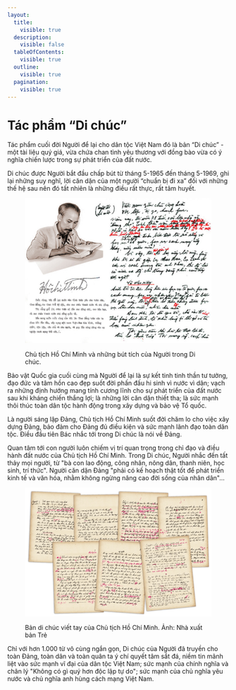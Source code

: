 ```yaml
---
layout:
  title:
    visible: true
  description:
    visible: false
  tableOfContents:
    visible: true
  outline:
    visible: true
  pagination:
    visible: true
---
```


# Tác phẩm “Di chúc”

Tác phẩm cuối đời Người để lại cho dân tộc Việt Nam đó là bản “Di chúc” - một tài liệu quý giá, vừa chứa chan tình yêu thương với đồng bào vừa có ý nghĩa chiến lược trong sự phát triển của đất nước.

Di chúc được Người bắt đầu chấp bút từ tháng 5-1965 đến tháng 5-1969, ghi lại những suy nghĩ, lời căn dặn của một người “chuẩn bị đi xa” đối với những thế hệ sau nên đó tất nhiên là những điều rất thực, rất tâm huyết.

<figure><img src=".gitbook/assets/DiChuc.jpg" alt="Chủ tịch Hồ Chí Minh và những bút tích của Người trong Di chúc."><figcaption><p>Chủ tịch Hồ Chí Minh và những bút tích của Người trong Di chúc.</p></figcaption></figure>

Bảo vật Quốc gia cuối cùng mà Người để lại là sự kết tinh tinh thần tư tưởng, đạo đức và tâm hồn cao đẹp suốt đời phấn đấu hi sinh vì nước vì dân; vạch ra những định hướng mang tính cương lĩnh cho sự phát triển của đất nước sau khi kháng chiến thắng lợi; là những lời căn dặn thiết tha; là sức mạnh thôi thúc toàn dân tộc hành động trong xây dựng và bảo vệ Tổ quốc.

Là người sáng lập Đảng, Chủ tịch Hồ Chí Minh suốt đời chăm lo cho việc xây dựng Đảng, bảo đảm cho Đảng đủ điều kiện và sức mạnh lãnh đạo toàn dân tộc. Điều đầu tiên Bác nhắc tới trong Di chúc là nói về Đảng.&#x20;

Quan tâm tới con người luôn chiếm vị trí quan trọng trong chỉ đạo và điều hành đất nước của Chủ tịch Hồ Chí Minh. Trong Di chúc, Người nhắc đến tất thảy mọi người, từ "bà con lao động, công nhân, nông dân, thanh niên, học sinh, trí thức". Người căn dặn Đảng "phải có kế hoạch thật tốt để phát triển kinh tế và văn hóa, nhằm không ngừng nâng cao đời sống của nhân dân"...

<figure><img src=".gitbook/assets/BanDiChucVietTay (1).jpg" alt="Bản di chúc viết tay của Chủ tịch Hồ Chí Minh. Ảnh: Nhà xuất bản Trẻ"><figcaption><p>Bản di chúc viết tay của Chủ tịch Hồ Chí Minh. Ảnh: Nhà xuất bản Trẻ</p></figcaption></figure>

Chỉ với hơn 1.000 từ vô cùng ngắn gọn, Di chúc của Người đã truyền cho toàn Đảng, toàn dân và toàn quân ta ý chí quyết tâm sắt đá, niềm tin mãnh liệt vào sức mạnh vĩ đại của dân tộc Việt Nam; sức mạnh của chính nghĩa và chân lý "Không có gì quý hơn độc lập tự do"; sức mạnh của chủ nghĩa yêu nước và chủ nghĩa anh hùng cách mạng Việt Nam.
